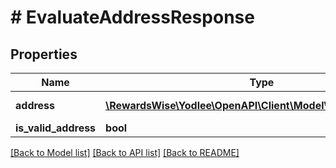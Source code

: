 # # EvaluateAddressResponse

## Properties

Name | Type | Description | Notes
------------ | ------------- | ------------- | -------------
**address** | [**\RewardsWise\Yodlee\OpenAPI\Client\Model\AccountAddress[]**](AccountAddress.md) |  | [optional] [readonly]
**is_valid_address** | **bool** |  | [optional]

[[Back to Model list]](../../README.md#models) [[Back to API list]](../../README.md#endpoints) [[Back to README]](../../README.md)
